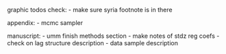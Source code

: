 graphic todos check:
    - make sure syria footnote is in there

appendix:
    - mcmc sampler

manuscript:
    - umm finish methods section
    - make notes of stdz reg coefs
    - check on lag structure description
    - data sample description
